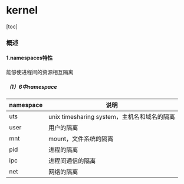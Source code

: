 # kernel

[toc]

### 概述

#### 1.namespaces特性
能够使进程间的资源相互隔离

##### （1）6中namespace

|namespace|说明|
|-|-|
|uts|unix timesharing system，主机名和域名的隔离|
|user|用户的隔离|
|mnt|mount，文件系统的隔离|
|pid|进程的隔离|
|ipc|进程间通信的隔离|
|net|网络的隔离|
